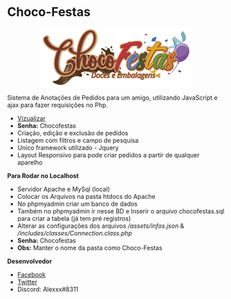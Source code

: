 # Choco-Festas
<p align="center">
  <img align="center" width="350" src="https://github.com/AlexDjon/Choco-Festas/blob/master/assets/images/logo.png?raw=true">
</p>

Sistema de Anotações de Pedidos para um amigo, utilizando JavaScript e ajax para fazer requisições no Php.
- [Vizualizar](http://alexdjonata.tk/inicio)
- **Senha:** Chocofestas
- Criação, edição e exclusão de pedidos
- Listagem com filtros e campo de pesquisa
- Unico framework utilizado - Jquery
- Layout Responsivo para pode criar pedidos a partir de qualquer aparelho

**Para Rodar no Localhost**
- Servidor Apache e MySql (local)
- Colocar os Arquivos na pasta htdocs do Apache
- No phpmyadmin criar um banco de dados
- Também no phpmyadmin ir nesse BD e Inserir o arquivo chocofestas.sql para criar a tabela (já tem pré registros)
- Alterar as configurações dos arquivos */assets/infos.json* & */includes/classes/Connection.class.php*
- **Senha:** Chocofestas
- **Obs:** Manter o nome da pasta como Choco-Festas

**Desenvolvedor**
- [Facebook](https://www.facebook.com/alex.djonata.52)
- [Twitter](https://twitter.com/AlexDjonata)
- Discord: Alexxx#8311
